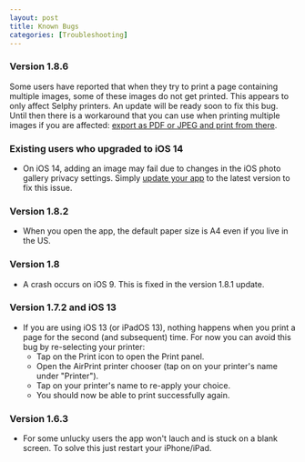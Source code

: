 ```yaml
---
layout: post
title: Known Bugs
categories: [Troubleshooting]
---
```

### Version 1.8.6

Some users have reported that when they try to print a page containing multiple images, some of these images do not get printed. This appears to only affect Selphy printers. An update will be ready soon to fix this bug. Until then there is a workaround that you can use when printing multiple images if you are affected: [export as PDF or JPEG and print from there](https://support.printtosize.com/printing-outside-the-app/).

### Existing users who upgraded to iOS 14

* On iOS 14, adding an image may fail due to changes in the iOS photo gallery privacy settings. Simply [update your app](https://support.apple.com/en-us/HT202180#manual) to the latest version to fix this issue.

### Version 1.8.2

* When you open the app, the default paper size is A4 even if you live in the US.

### Version 1.8

* A crash occurs on iOS 9. This is fixed in the version 1.8.1 update.

### Version 1.7.2 and iOS 13

* If you are using iOS 13 (or iPadOS 13), nothing happens when you print a page for the second (and subsequent) time. For now you can avoid this bug by re-selecting your printer:
    * Tap on the Print icon to open the Print panel.
    * Open the AirPrint printer chooser (tap on on your printer's name under "Printer").
    * Tap on your printer's name to re-apply your choice.
    * You should now be able to print successfully again.

### Version 1.6.3

* For some unlucky users the app won't lauch and is stuck on a blank screen. To solve this just restart your iPhone/iPad.


